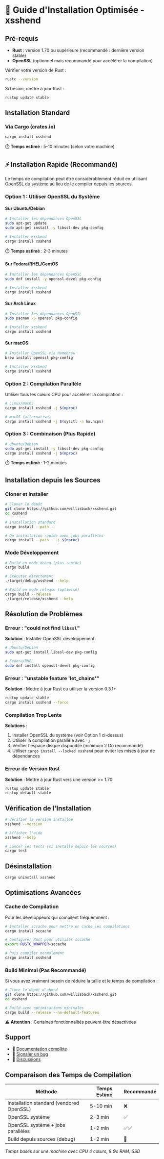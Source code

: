 # 🚀 Guide d'Installation Optimisée - xsshend

## Pré-requis

- **Rust** : version 1.70 ou supérieure (recommandé : dernière version stable)
- **OpenSSL** (optionnel mais recommandé pour accélérer la compilation)

Vérifier votre version de Rust :
```bash
rustc --version
```

Si besoin, mettre à jour Rust :
```bash
rustup update stable
```

## Installation Standard

### Via Cargo (crates.io)

```bash
cargo install xsshend
```

⏱️ **Temps estimé** : 5-10 minutes (selon votre machine)

## ⚡ Installation Rapide (Recommandé)

Le temps de compilation peut être considérablement réduit en utilisant OpenSSL du système au lieu de le compiler depuis les sources.

### Option 1 : Utiliser OpenSSL du Système

#### Sur Ubuntu/Debian

```bash
# Installer les dépendances OpenSSL
sudo apt-get update
sudo apt-get install -y libssl-dev pkg-config

# Installer xsshend
cargo install xsshend
```

⏱️ **Temps estimé** : 2-3 minutes

#### Sur Fedora/RHEL/CentOS

```bash
# Installer les dépendances OpenSSL
sudo dnf install -y openssl-devel pkg-config

# Installer xsshend
cargo install xsshend
```

#### Sur Arch Linux

```bash
# Installer les dépendances OpenSSL
sudo pacman -S openssl pkg-config

# Installer xsshend
cargo install xsshend
```

#### Sur macOS

```bash
# Installer OpenSSL via Homebrew
brew install openssl pkg-config

# Installer xsshend
cargo install xsshend
```

### Option 2 : Compilation Parallèle

Utiliser tous les cœurs CPU pour accélérer la compilation :

```bash
# Linux/macOS
cargo install xsshend -j $(nproc)

# macOS (alternative)
cargo install xsshend -j $(sysctl -n hw.ncpu)
```

### Option 3 : Combinaison (Plus Rapide)

```bash
# Ubuntu/Debian
sudo apt-get install -y libssl-dev pkg-config
cargo install xsshend -j $(nproc)
```

⏱️ **Temps estimé** : 1-2 minutes

## Installation depuis les Sources

### Cloner et Installer

```bash
# Cloner le dépôt
git clone https://github.com/willisback/xsshend.git
cd xsshend

# Installation standard
cargo install --path .

# Ou installation rapide avec jobs parallèles
cargo install --path . -j $(nproc)
```

### Mode Développement

```bash
# Build en mode debug (plus rapide)
cargo build

# Exécuter directement
./target/debug/xsshend --help

# Build en mode release (optimisé)
cargo build --release
./target/release/xsshend --help
```

## Résolution de Problèmes

### Erreur : "could not find `libssl`"

**Solution** : Installer OpenSSL développement
```bash
# Ubuntu/Debian
sudo apt-get install libssl-dev pkg-config

# Fedora/RHEL
sudo dnf install openssl-devel pkg-config
```

### Erreur : "unstable feature 'let_chains'"

**Solution** : Mettre à jour Rust ou utiliser la version 0.3.1+
```bash
rustup update stable
cargo install xsshend --force
```

### Compilation Trop Lente

**Solutions** :
1. Installer OpenSSL du système (voir Option 1 ci-dessus)
2. Utiliser la compilation parallèle avec `-j`
3. Vérifier l'espace disque disponible (minimum 2 Go recommandé)
4. Utiliser `cargo install --locked xsshend` pour éviter les mises à jour de dépendances

### Erreur de Version Rust

**Solution** : Mettre à jour Rust vers une version >= 1.70
```bash
rustup update stable
rustup default stable
```

## Vérification de l'Installation

```bash
# Vérifier la version installée
xsshend --version

# Afficher l'aide
xsshend --help

# Lancer les tests (si installé depuis les sources)
cargo test
```

## Désinstallation

```bash
cargo uninstall xsshend
```

## Optimisations Avancées

### Cache de Compilation

Pour les développeurs qui compilent fréquemment :

```bash
# Installer sccache pour mettre en cache les compilations
cargo install sccache

# Configurer Rust pour utiliser sccache
export RUSTC_WRAPPER=sccache

# Puis compiler normalement
cargo install xsshend
```

### Build Minimal (Pas Recommandé)

Si vous avez vraiment besoin de réduire la taille et le temps de compilation :

```bash
# Clone le dépôt d'abord
git clone https://github.com/willisback/xsshend.git
cd xsshend

# Build avec optimisations minimales
cargo build --release --no-default-features
```

⚠️ **Attention** : Certaines fonctionnalités peuvent être désactivées

## Support

- 📖 [Documentation complète](https://willisback.github.io/xsshend/)
- 🐛 [Signaler un bug](https://github.com/willisback/xsshend/issues)
- 💬 [Discussions](https://github.com/willisback/xsshend/discussions)

## Comparaison des Temps de Compilation

| Méthode | Temps Estimé | Recommandé |
|---------|--------------|------------|
| Installation standard (vendored OpenSSL) | 5-10 min | ❌ |
| OpenSSL système | 2-3 min | ✅ |
| OpenSSL système + jobs parallèles | 1-2 min | ✅✅ |
| Build depuis sources (debug) | 1-2 min | 🔧 |

*Temps basés sur une machine avec CPU 4 cœurs, 8 Go RAM, SSD*
